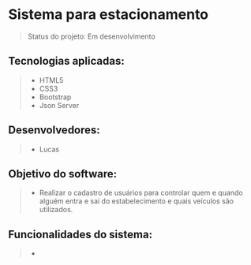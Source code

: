 # Sistema para estacionamento
> Status do projeto: Em desenvolvimento

## Tecnologias aplicadas:
  >* HTML5
  >* CSS3
  >* Bootstrap
  >* Json Server

## Desenvolvedores:
  >* Lucas

## Objetivo do software:
  >* Realizar o cadastro de usuários para controlar quem e quando alguém entra e sai do estabelecimento e quais veículos são utilizados.

## Funcionalidades do sistema:
  >* 
